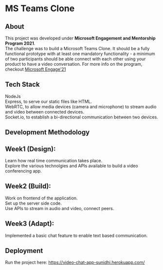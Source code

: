 # MS Teams Clone
## **About**
This project was developed under **Microsoft Engagement and Mentorship Program 2021**.\
The challenge was to build a Microsoft Teams Clone. It should be a fully functional prototype with at least one mandatory functionality - a minimum of two participants should be able connect with each other using your product to have a video conversation. 
For more info on the program, checkout [Microsoft Engage'21](https://microsoft.acehacker.com/engage2021/?mc_cid=51cf8705a5&mc_eid=7ff463e0e6)
## **Tech Stack**
NodeJs \
Express, to serve our static files like HTML. \
WebRTC, to allow media devices (camera and microphone) to stream audio and video between connected devices. \
Socket.io, to establish a bi-directional communication between two devices.

## **Development Methodology**
## Week1 (Design):
Learn how real time communication takes place.\
Explore the various technolgies and APIs available to build a video conferencing app.

## Week2 (Build):
Work on frontend of the application.\
Set up the server side code.\
Use APIs to stream in audio and video, connect peers.

## Week3 (Adapt):
Implemented a basic chat feature to enable text based communication.

## **Deployment**
Run the project here:
https://video-chat-app-sunidhi.herokuapp.com/
